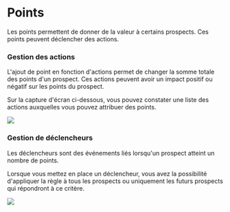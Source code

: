 # Points

Les points permettent de donner de la valeur à certains prospects. Ces points peuvent déclencher des actions.

### Gestion des actions

L'ajout de point en fonction d'actions permet de changer la somme totale des points d'un prospect. Ces actions peuvent avoir un impact positif ou négatif sur les points du prospect.

Sur la capture d'écran ci-dessous, vous pouvez constater une liste des actions auxquelles vous pouvez attribuer des points.

![](/points/media/new-point-action.jpg)

### Gestion de déclencheurs

Les déclencheurs sont des événements liés lorsqu'un prospect atteint un nombre de points.

Lorsque vous mettez en place un déclencheur, vous avez la possibilité d'appliquer la règle à tous les prospects ou uniquement les futurs prospects qui répondront à ce critère.

![](/points/media/new-point-trigger-action.jpg)
